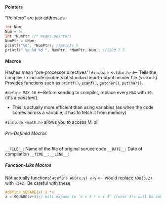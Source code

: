 #### Pointers
"Pointers" are just addresses
```C
int Num;
Num = 5;
int *NumPtr //* means pointer!
NumPtr = &Num;
printf("%d", *NumPtr); //prints 5
printf(" %p %d %d ", NumPtr, *NumPtr, Num); //1200 7 7
```

#### Macros
Hashes mean "pre-processor directives"!
`#include <stdio.h>` <-- Tells the compiler to include contents of standard input-output header file (`stdio.h`). Provides functions such as `printf()`, `scanf()`, `getchar()`, `putchar()`.

`#define MAX 10` <--Before sending to compiler, replace every `MAX` with `10`. (it's a *constant*).
- This is actually more efficient than using variables (as when the code comes across a variable, it has to fetch it from memory)

`#include <math.h>` allows you to access M_pi

###### Pre-Defined Macros
`__FILE__`: Name of the file of original soruce code
`__DATE__`: Date of compilation
`__TIME__`:
`__LINE__`:

##### Function-Like Macros
Not actually functions!
`#define ADD(x,y) x+y` <-- would replace `ADD(3,2)` with `(3+2)`
Be careful with these,
```c
#define SQUARE(x) x *x
z = SQUARE(v+3)// Will expand to `v + 3 * v + 3` (inner 3*v will be computed first)
```

